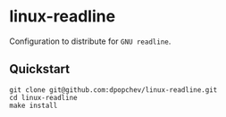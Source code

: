 # linux-readline

Configuration to distribute for `GNU readline`.

## Quickstart

```
git clone git@github.com:dpopchev/linux-readline.git
cd linux-readline
make install
```
